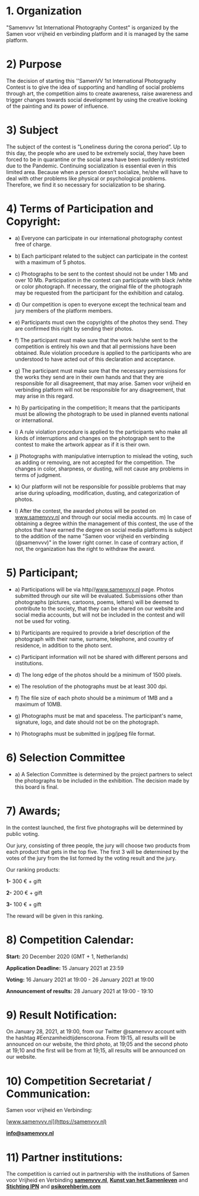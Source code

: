 # 1. Organization

"Samenvvv 1st International Photography Contest" is organized by the Samen voor vrijheid en verbinding platform and it is managed by the same platform.

# 2) Purpose

The decision of starting this ''SamenVV 1st International Photography Contest is to give the idea of supporting and handling of social problems through art, the competition aims to create awareness, raise awareness and trigger changes towards social development by using the creative looking of the painting and its power of influence.

# 3) Subject

The subject of the contest is "Loneliness during the corona period”.
Up to this day, the people who are used to be extremely social, they have been forced to be in quarantine or the social area have been suddenly restricted due to the Pandemic.
Continuing socialization is essential even in this limited area. Because when a person doesn’t socialize, he/she will have to deal with other problems like physical or psychological problems. Therefore, we find it so necessary for socialization to be sharing.

# 4) Terms of Participation and Copyright:

- a) Everyone can participate in our international photography contest free of charge.

- b) Each participant related to the subject can participate in the contest with a maximum of 5 photos.

- c) Photographs to be sent to the contest should not be under 1 Mb and over 10 Mb. Participation in the contest can participate with black /white or color photograph. If necessary, the original file of the photograph may be requested from the participant for the exhibition and catalog.

- d) Our competition is open to everyone except the technical team and jury members of the platform members.

- e) Participants must own the copyrights of the photos they send. They are confirmed this right by sending their photos.

- f) The participant must make sure that the work he/she sent to the competition is entirely his own and that all permissions have been obtained. Rule violation procedure is applied to the participants who are understood to have acted out of this declaration and acceptance.

- g) The participant must make sure that the necessary permissions for the works they send are in their own hands and that they are responsible for all disagreement, that may arise. Samen voor vrijheid en verbinding platform will not be responsible for any disagreement, that may arise in this regard.

- h) By participating in the competition; It means that the participants must be allowing the photograph to be used in planned events national or international.

- i) A rule violation procedure is applied to the participants who make all kinds of interruptions and changes on the photograph sent to the contest to make the artwork appear as if it is their own.

- j) Photographs with manipulative interruption to mislead the voting, such as adding or removing, are not accepted for the competition. The changes in color, sharpness, or dusting, will not cause any problems in terms of judgment.

- k) Our platform will not be responsible for possible problems that may arise during uploading, modification, dusting, and categorization of photos.

- l) After the contest, the awarded photos will be posted on www.samenvvv.nl and through our social media accounts.
  m) In case of obtaining a degree within the management of this contest, the use of the photos that have earned the degree on social media platforms is subject to the addition of the name "Samen voor vrijheid en verbinding (@samenvvv)" in the lower right corner. In case of contrary action, if not, the organization has the right to withdraw the award.

# 5) Participant;

- a) Participations will be via http//www.samenvvv.nl page. Photos submitted through our site will be evaluated. Submissions other than photographs (pictures, cartoons, poems, letters) will be deemed to contribute to the society, that they can be shared on our website and social media accounts, but will not be included in the contest and will not be used for voting.

- b) Participants are required to provide a brief description of the photograph with their name, surname, telephone, and country of residence, in addition to the photo sent.

- c) Participant information will not be shared with different persons and institutions.

- d) The long edge of the photos should be a minimum of 1500 pixels.

- e) The resolution of the photographs must be at least 300 dpi.

- f) The file size of each photo should be a minimum of 1MB and a maximum of 10MB.

- g) Photographs must be mat and spaceless. The participant's name, signature, logo, and date should not be on the photograph.

- h) Photographs must be submitted in jpg/jpeg file format.

# 6) Selection Committee

- a) A Selection Committee is determined by the project partners to select the photographs to be included in the exhibition. The decision made by this board is final.

# 7) Awards;

In the contest launched, the first five photographs will be determined by public voting.

Our jury, consisting of three people, the jury will choose two products from each product that gets in the top five. The first 3 will be determined by the votes of the jury from the list formed by the voting result and the jury.

Our ranking products:

**1-** 300 € + gift

**2-** 200 € + gift

**3-** 100 € + gift

The reward will be given in this ranking.

# 8) Competition Calendar:

**Start:** 20 December 2020 (GMT + 1, Netherlands)

**Application Deadline:** 15 January 2021 at 23:59

**Voting:** 16 January 2021 at 19:00 - 26 January 2021 at 19:00

**Announcement of results:** 28 January 2021 at 19:00 - 19:10

# 9) Result Notification:

On January 28, 2021, at 19:00, from our Twitter @samenvvv account with the hashtag #Eenzamheidtijdenscorona. From 19:15, all results will be announced on our website, the third photo, at 19;05 and the second photo at 19;10 and the first will be from at 19;15, all results will be announced on our website.

# 10) Competition Secretariat / Communication:

Samen voor vrijheid en Verbinding:

[www.samenvvv.nl](https://samenvvv.nl)

<a href="mailto:info@samenvvv.nl">**info@samenvvv.nl**</a>

# 11) Partner institutions:

The competition is carried out in partnership with the institutions of Samen voor Vrijheid en Verbinding [**samenvvv.nl**](https://samenvvv.nl), [**Kunst van het Samenleven**](https://platformins.nl) and [**Stichting IPN**](www.stichtingipn.nl) and [**psikorehberim.com**](www.psikorehberim.com)
